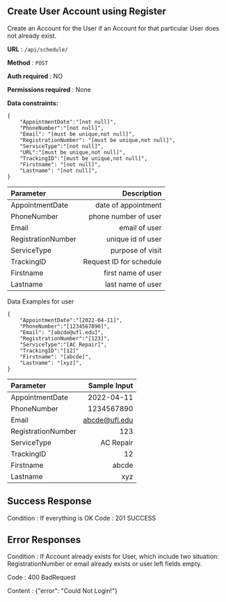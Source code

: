 


## Create User Account using Register

Create an Account for the User if an Account for that particular User does not already exist.

**URL** : ``` /api/schedule/ ```

**Method** : ``` POST ```

**Auth required** : NO

**Permissions required** : None

**Data constraints:**

```
{
    "AppointmentDate":"[not null]",
    "PhoneNumber":"[not null]",
    "Email": "[must be unique,not null]",
    "RegistrationNumber": "[must be unique,not null]",
    "ServiceType":"[not null]",
    "URL":"[must be unique,not null]",
    "TrackingID":"[must be unique,not null]",
    "Firstname": "[not null]",
    "Lastname": "[not null]",
}
```
| Parameter      | Description
| :---        |    ----:  
| AppointmentDate | date of appointment
| PhoneNumber | phone number of user     
| Email      |email of user 
| RegistrationNumber | unique id of user
| ServiceType | purpose of visit
| TrackingID | Request ID for schedule        
| Firstname      | first name of user      
| Lastname   | last name of user 
Data Examples for user
```
{
    "AppointmentDate":"[2022-04-11]",
    "PhoneNumber":"[1234567890]",
    "Email": "[abcde@ufl.edu]",
    "RegistrationNumber":"[123]",
    "ServiceType":"[AC Repair]",
    "TrackingID":"[12]"
    "Firstname": "[abcde]",
    "Lastname": "[xyz]",
}
```
| Parameter      | Sample Input 
| :---        |    ----: 
| AppointmentDate | 2022-04-11
| PhoneNumber | 1234567890     
| Email      |abcde@ufl.edu 
| RegistrationNumber | 123
| ServiceType | AC Repair
| TrackingID | 12        
| Firstname      | abcde      
| Lastname   | xyz |    
## Success Response

Condition : If everything is OK 
Code : 201 SUCCESS

## Error Responses
Condition : If Account already exists for User, which include two situation: RegistrationNumber or email already exists or user left fields empty.

Code : 400 BadRequest

Content : {"error": "Could Not Login!"}
